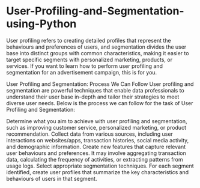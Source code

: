 # User-Profiling-and-Segmentation-using-Python
User profiling refers to creating detailed profiles that represent the behaviours and preferences of users, and segmentation divides the user base into distinct groups with common characteristics, making it easier to target specific segments with personalized marketing, products, or services. If you want to learn how to perform user profiling and segmentation for an advertisement campaign, this is for you.

User Profiling and Segmentation: Process We Can Follow User profiling and segmentation are powerful techniques that enable data professionals to understand their user base in-depth and tailor their strategies to meet diverse user needs. Below is the process we can follow for the task of User Profiling and Segmentation:

Determine what you aim to achieve with user profiling and segmentation, such as improving customer service, personalized marketing, or product recommendation. Collect data from various sources, including user interactions on websites/apps, transaction histories, social media activity, and demographic information. Create new features that capture relevant user behaviours and preferences. It may involve aggregating transaction data, calculating the frequency of activities, or extracting patterns from usage logs. Select appropriate segmentation techniques. For each segment identified, create user profiles that summarize the key characteristics and behaviours of users in that segment.
